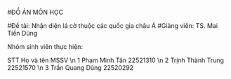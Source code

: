 
#ĐỒ ÁN MÔN HỌC



#Đề tài: Nhận diện lá cờ thuộc các quốc gia châu Á
#Giảng viên: TS. Mai Tiến Dũng


Nhóm sinh viên thực hiện:

STT   Họ và tên             MSSV    \n
1     Phạm Minh Tân         22521310 \n
2     Trịnh Thành Trung     22521570 \n
3     Trần Quang Dũng       22520292

